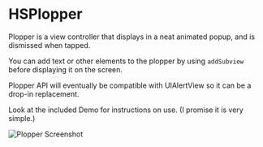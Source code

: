 HSPlopper
=======

Plopper is a view controller that displays in a neat animated popup, and is dismissed when tapped. 

You can add text or other elements to the plopper by using `addSubview` before displaying it on the screen.

Plopper API will eventually be compatible with UIAlertView so it can be a drop-in replacement.

Look at the included Demo for instructions on use. (I promise it is very simple.)

![Plopper Screenshot](https://raw.github.com/Kronusdark/plopper/master/Screenshot01.png)